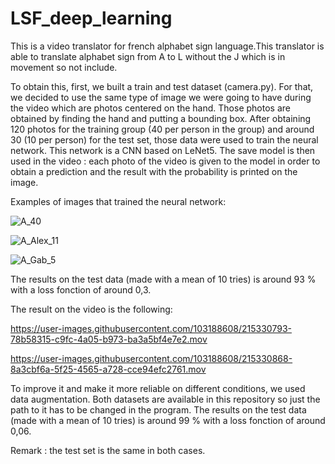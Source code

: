 # LSF_deep_learning

This is a video translator for french alphabet sign language.This translator is able to translate alphabet sign from A to L without the J which is in movement so not include. 

To obtain this, first, we built a train and test dataset (camera.py). For that, we decided to use the same type of image we were going to have during the video which are photos centered on the hand. Those photos are obtained by finding the hand and putting a bounding box. After obtaining 120 photos for the training group (40 per person in the group) and around 30 (10 per person) for the test set, those data were used to train the neural network. This network is a CNN based on LeNet5. The save model is then used in the video : each photo of the video is given to the model in order to obtain a prediction and the result with the probability is printed on the image.

Examples of images that trained the neural network:

![A_40](https://user-images.githubusercontent.com/103188608/215350648-83cd6c3b-dbfd-4e78-9ba4-bf5f20425cae.jpg)

![A_Alex_11](https://user-images.githubusercontent.com/103188608/215350655-35042eb0-5bb6-4727-a0d8-3926c86264de.jpg)

![A_Gab_5](https://user-images.githubusercontent.com/103188608/215350664-1e4bfcb4-fc74-44b9-9490-555671f3dfdc.jpg)

The results on the test data (made with a mean of 10 tries) is around 93 % with a loss fonction of around 0,3.

The result on the video is the following:


https://user-images.githubusercontent.com/103188608/215330793-78b58315-c9fc-4a05-b973-ba3a5bf4e7e2.mov


https://user-images.githubusercontent.com/103188608/215330868-8a3cbf6a-5f25-4565-a728-cce94efc2761.mov


To improve it and make it more reliable on different conditions, we used data augmentation. Both datasets are available in this repository so just the path to it has to be changed in the program. The results on the test data (made with a mean of 10 tries) is around 99 % with a loss fonction of around 0,06.

Remark : the test set is the same in both cases.

